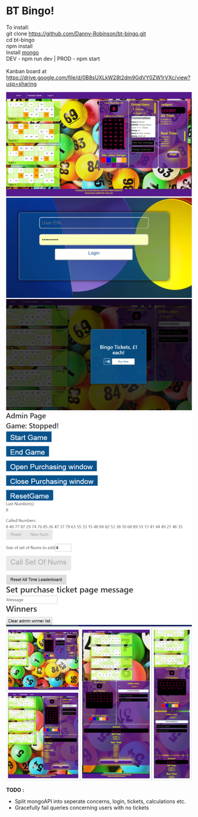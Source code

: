 # BT Bingo!

To install: <br />
git clone https://github.com/Danny-Robinson/bt-bingo.git <br />
cd bt-bingo <br />
npm install <br />
Install <a href="https://www.mongodb.com/download-center#community">mongo</a> <br />
DEV - npm run dev | PROD - npm start <br />
 <br />
Kanban board at https://drive.google.com/file/d/0B8sUXLkW28t2dm9GdVY0ZW1rVXc/view?usp=sharing

![alt text](screenshots/MainPage.PNG "Home Page")
![alt text](screenshots/LoginScreen.PNG "Login Screen")
![alt text](screenshots/TicketBuyModal.PNG "Purchase tickets modal")
![alt text](screenshots/Admin.PNG "Admin functionality")
![alt text](screenshots/ResponsiveCollage.PNG "Viewport responsive design")




**TODO :**
   * Split mongoAPI into seperate concerns, login, tickets, calculations etc.
   * Gracefully fail queries concerning users with no tickets
      
      